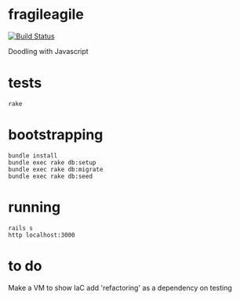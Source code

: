 # fragileagile

[![Build Status](https://travis-ci.org/ihassin/fragileagile.svg?branch=master)](https://travis-ci.org/ihassin/fragileagile)

Doodling with Javascript

# tests

```
rake
```

# bootstrapping

```
bundle install
bundle exec rake db:setup
bundle exec rake db:migrate
bundle exec rake db:seed
```

# running

```
rails s
http localhost:3000
```


# to do
Make a VM to show IaC
add 'refactoring' as a dependency on testing


